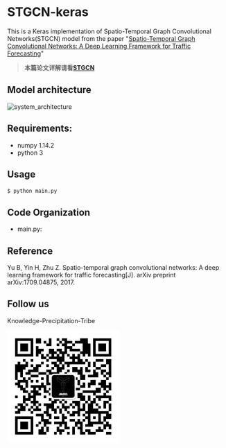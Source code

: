 # STGCN-keras
This is a Keras implementation of Spatio-Temporal Graph Convolutional Networks(STGCN) model from the paper "[Spatio-Temporal Graph Convolutional Networks: A Deep Learning Framework for Traffic Forecasting](https://arxiv.org/pdf/1709.04875.pdf)"

> **本篇论文详解请看[STGCN](https://github.com/Knowledge-Precipitation-Tribe/STGCN-keras/tree/master/ppt)**

## Model architecture

![system_architecture](https://github.com/Knowledge-Precipitation-Tribe/STGCN-keras/blob/master/images/architecture.png)

## Requirements:

- numpy 1.14.2
- python 3

## Usage

```shell
$ python main.py
```

## Code Organization

- main.py:

## Reference

Yu B, Yin H, Zhu Z. Spatio-temporal graph convolutional networks: A deep learning framework for traffic forecasting[J]. arXiv preprint arXiv:1709.04875, 2017.

## Follow us

Knowledge-Precipitation-Tribe

![qrcode](https://github.com/Knowledge-Precipitation-Tribe/Knowledge-Precipitation-Tribe/blob/master/qrcode.jpg)

